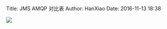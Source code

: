 Title: JMS AMQP 对比表
Author: HanXiao
Date: 2016-11-13 18:38

![]({filename}/images/JMSAMQP对比表/jmsamqp.png)
